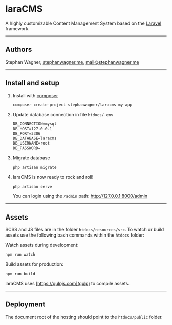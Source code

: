 # laraCMS

A highly customizable Content Management System based on the [Laravel](https://laravel.com/) framework.

---

## Authors

Stephan Wagner, [stephanwagner.me](https://stephanwagner.me), [mail@stephanwagner.me](mail@stephanwagner.me)

---

## Install and setup

1. Install with [composer](https://getcomposer.org)

    ```bash
    composer create-project stephanwagner/laracms my-app
    ```

2. Update database connection in file `htdocs/.env`

    ```txt
    DB_CONNECTION=mysql
    DB_HOST=127.0.0.1
    DB_PORT=3306
    DB_DATABASE=laracms
    DB_USERNAME=root
    DB_PASSWORD=
    ```

3. Migrate database

    ```bash
    php artisan migrate
    ```

4. laraCMS is now ready to rock and roll!

    ```bash
    php artisan serve
    ```

    You can login using the `/admin` path: http://127.0.0.1:8000/admin

---

## Assets

SCSS and JS files are in the folder `htdocs/resources/src`. To watch or build assets use the following bash commands within the `htdocs` folder:

Watch assets during development:

```bash
npm run watch
```

Build assets for production:

```bash
npm run build
```

laraCMS uses [https://gulpjs.com](gulp) to compile assets.

---

## Deployment

The document root of the hosting should point to the `htdocs/public` folder.
